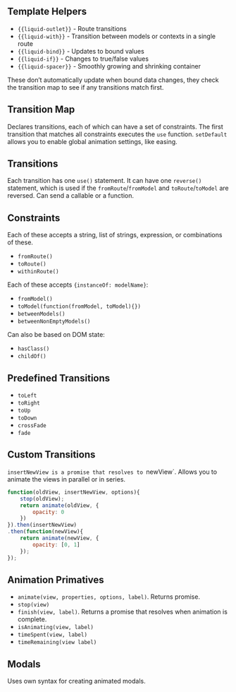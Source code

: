 ## Template Helpers

* `{{liquid-outlet}}` - Route transitions
* `{{liquid-with}}` - Transition between models or contexts in a single route
* `{{liquid-bind}}` - Updates to bound values
* `{{liquid-if}}` - Changes to true/false values
* `{{liquid-spacer}}` - Smoothly growing and shrinking container

These don’t automatically update when bound data changes, they check the transition map to see if any transitions match first.

## Transition Map

Declares transitions, each of which can have a set of constraints. The first transition that matches all constraints executes the `use` function. `setDefault` allows you to enable global animation settings, like easing.

## Transitions

Each transition has one `use()` statement. It can have one `reverse()` statement, which is used if the `fromRoute`/`fromModel` and `toRoute`/`toModel` are reversed. Can send a callable or a function.

## Constraints

Each of these accepts a string, list of strings, expression, or combinations of these.

* `fromRoute()`
* `toRoute()`
* `withinRoute()`

Each of these accepts `{instanceOf: modelName}`:

* `fromModel()`
* `toModel(function(fromModel, toModel){})`
* `betweenModels()`
* `betweenNonEmptyModels()`

Can also be based on DOM state:

* `hasClass()`
* `childOf()`

## Predefined Transitions

* `toLeft`
* `toRight`
* `toUp`
* `toDown`
* `crossFade`
* `fade`

## Custom Transitions

`insertNewView is a promise that resolves to `newView`. Allows you to animate the views in parallel or in series.

```js
function(oldView, insertNewView, options){
    stop(oldView);
    return animate(oldView, {
        opacity: 0
    })
}).then(insertNewView)
.then(function(newView){
    return animate(newView, {
        opacity: [0, 1]
    });
});
```

## Animation Primatives

* `animate(view, properties, options, label)`. Returns promise.
* `stop(view)`
* `finish(view, label)`. Returns a promise that resolves when animation is complete.
* `isAnimating(view, label)`
* `timeSpent(view, label)`
* `timeRemaining(view label)`

## Modals

Uses own syntax for creating animated modals.
